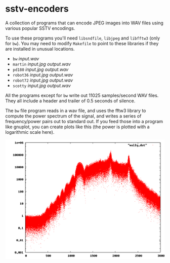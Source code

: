 # sstv-encoders

A collection of programs that can encode JPEG images into WAV files
using various popular SSTV encodings.

To use these programs you'll need `libsndfile`, `libjpeg` and `libfftw3`
(only for `bw`).  You may need to modify `Makefile` to point to these
libraries if they are installed in unusual locations.

* `bw` *input.wav*
* `martin` *input.jpg output.wav*
* `pd180` *input.jpg output.wav*
* `robot36` *input.jpg output.wav*
* `robot72` *input.jpg output.wav*
* `scotty` *input.jpg output.wav*

All the programs except for `bw` write out 11025 samples/second WAV files.
They all include a header and trailer of 0.5 seconds of silence.

The `bw` file program reads in a wav file, and uses the fftw3 library to 
compute the power spectrum of the signal, and writes a series of 
frequency/power pairs out to standard out.  If you feed those into
a program like gnuplot, you can create plots like this (the power is plotted
with a logarithmic scale here).  

![Power Spectrum of an Image encoded with Robot36](spectrum.png "Power Spectrum of a Robot36 Image")


